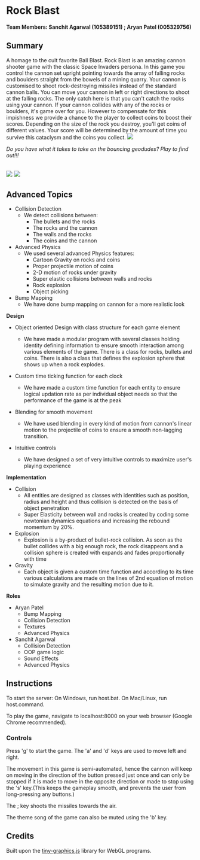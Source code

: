 
# **Rock Blast**


**Team Members: Sanchit Agarwal (105389151) ; Aryan Patel (005329756)**

## **Summary**

A homage to the cult favorite Ball Blast. Rock Blast is an amazing cannon shooter game with the classic Space Invaders persona. In this game you control the cannon set upright pointing towards the array of falling rocks and boulders straight from the bowels of a mining quarry. Your cannon is customised to shoot rock-destroying missiles instead of the standard cannon balls. You can move your cannon in left or right directions to shoot at the falling rocks. The only catch here is that you can&#39;t catch the rocks using your cannon. If your cannon collides with any of the rocks or boulders, it&#39;s game over for you. However to compensate for this impishness we provide a chance to the player to collect coins to boost their scores. Depending on the size of the rock you destroy, you&#39;ll get coins of different values. Your score will be determined by the amount of time you survive this cataclysm and the coins you collect. ![](RackMultipart20210321-4-dv0tx6_html_5193f235123bcf33.png)

_Do you have what it takes to take on the bouncing geodudes? Play to find out!!!_

## ![](pic1.png) ![](pic2.png)

## **Advanced Topics**

- Collision Detection
  - We detect collisions between:
    - The bullets and the rocks
    - The rocks and the cannon
    - The walls and the rocks
    - The coins and the cannon
- Advanced Physics
  - We used several advanced Physics features:
    - Cartoon Gravity on rocks and coins
    - Proper projectile motion of coins
    - 2-D motion of rocks under gravity
    - Super elastic collisions between walls and rocks
    - Rock explosion
    - Object picking
- Bump Mapping
  - We have done bump mapping on cannon for a more realistic look

**Design**

- Object oriented Design with class structure for each game element

  - We have made a modular program with several classes holding identity defining information to ensure smooth interaction among various elements of the game. There is a class for rocks, bullets and coins. There is also a class that defines the explosion sphere that shows up when a rock explodes.
- Custom time ticking function for each clock
  - We have made a custom time function for each entity to ensure logical updation rate as per individual object needs so that the performance of the game is at the peak
- Blending for smooth movement
  - We have used blending in every kind of motion from cannon&#39;s linear motion to the projectile of coins to ensure a smooth non-lagging transition.
- Intuitive controls
  - We have designed a set of very intuitive controls to maximize user&#39;s playing experience

**Implementation**

- Collision
  - All entities are designed as classes with identities such as position, radius and height and thus collision is detected on the basis of object penetration
  - Super Elasticity between wall and rocks is created by coding some newtonian dynamics equations and increasing the rebound momentum by 20%.
- Explosion
  - Explosion is a by-product of bullet-rock collision. As soon as the bullet collides with a big enough rock, the rock disappears and a collision sphere is created with expands and fades proportionally with time
- Gravity
  - Each object is given a custom time function and according to its time various calculations are made on the lines of 2nd equation of motion to simulate gravity and the resulting motion due to it.

**Roles**

- Aryan Patel
  - Bump Mapping
  - Collision Detection
  - Textures
  - Advanced Physics
- Sanchit Agarwal
  - Collision Detection
  - OOP game logic
  - Sound Effects
  - Advanced Physics

## **Instructions**

To start the server: On Windows, run host.bat. On Mac/Linux, run host.command.

To play the game, navigate to localhost:8000 on your web browser (Google Chrome recommended).

### **Controls**

Press &#39;g&#39; to start the game. The &#39;a&#39; and &#39;d&#39; keys are used to move left and right.

The movement in this game is semi-automated, hence the cannon will keep on moving in the direction of the button pressed just once and can only be stopped if it is made to move in the opposite direction or made to stop using the &#39;s&#39; key.(This keeps the gameplay smooth, and prevents the user from long-pressing any buttons.)

The ; key shoots the missiles towards the air.

The theme song of the game can also be muted using the &#39;b&#39; key.

## **Credits**

Built upon the [tiny-graphics.js](https://github.com/encyclopedia-of-code/tiny-graphics-js) library for WebGL programs.
